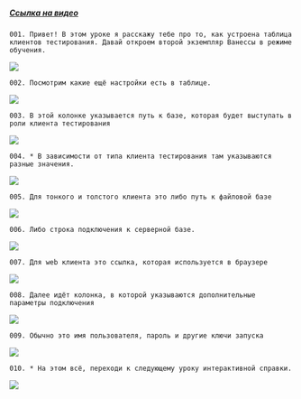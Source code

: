 ﻿##### [Ссылка на видео](https://youtu.be/Ww5Z_9TWYqA)

	001. Привет! В этом уроке я расскажу тебе про то, как устроена таблица клиентов тестирования. Давай откроем второй экземпляр Ванессы в режиме обучения.

![](https://vanessa-files.do.bit-erp.ru/Doc/1.2.040.1/MD/Глава02/images/000_КакУстроенаТаблицаКлиентовТестированияКолонкиЧасть2.png)

	002. Посмотрим какие ещё настройки есть в таблице.

![](https://vanessa-files.do.bit-erp.ru/Doc/1.2.040.1/MD/Глава02/images/004_КакУстроенаТаблицаКлиентовТестированияКолонкиЧасть2.png)

	003. В этой колонке указывается путь к базе, которая будет выступать в роли клиента тестирования

![](https://vanessa-files.do.bit-erp.ru/Doc/1.2.040.1/MD/Глава02/images/011_КакУстроенаТаблицаКлиентовТестированияКолонкиЧасть2.png)

	004. * В зависимости от типа клиента тестирования там указываются разные значения.

![](https://vanessa-files.do.bit-erp.ru/Doc/1.2.040.1/MD/Глава02/images/014_КакУстроенаТаблицаКлиентовТестированияКолонкиЧасть2.png)

	005. Для тонкого и толстого клиента это либо путь к файловой базе

![](https://vanessa-files.do.bit-erp.ru/Doc/1.2.040.1/MD/Глава02/images/020_КакУстроенаТаблицаКлиентовТестированияКолонкиЧасть2.png)

	006. Либо строка подключения к серверной базе.

![](https://vanessa-files.do.bit-erp.ru/Doc/1.2.040.1/MD/Глава02/images/027_КакУстроенаТаблицаКлиентовТестированияКолонкиЧасть2.png)

	007. Для web клиента это ссылка, которая используется в браузере

![](https://vanessa-files.do.bit-erp.ru/Doc/1.2.040.1/MD/Глава02/images/035_КакУстроенаТаблицаКлиентовТестированияКолонкиЧасть2.png)

	008. Далее идёт колонка, в которой указываются дополнительные параметры подключения

![](https://vanessa-files.do.bit-erp.ru/Doc/1.2.040.1/MD/Глава02/images/040_КакУстроенаТаблицаКлиентовТестированияКолонкиЧасть2.png)

	009. Обычно это имя пользователя, пароль и другие ключи запуска

![](https://vanessa-files.do.bit-erp.ru/Doc/1.2.040.1/MD/Глава02/images/048_КакУстроенаТаблицаКлиентовТестированияКолонкиЧасть2.png)

	010. * На этом всё, переходи к следующему уроку интерактивной справки.

![](https://vanessa-files.do.bit-erp.ru/Doc/1.2.040.1/MD/Глава02/images/051_КакУстроенаТаблицаКлиентовТестированияКолонкиЧасть2.png)
